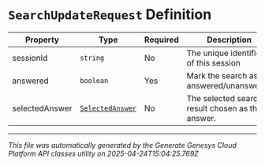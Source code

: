 # `SearchUpdateRequest` Definition

| Property | Type | Required | Description |
|----------|------|----------|-------------|
| sessionId | `string` | No | The unique identifier of this session |
| answered | `boolean` | Yes | Mark the search as answered/unanswered |
| selectedAnswer | [`SelectedAnswer`](selectedanswer-definition.md) | No | The selected search result chosen as the answer. |

---

*This file was automatically generated by the Generate Genesys Cloud Platform API classes utility on 2025-04-24T15:04:25.769Z*